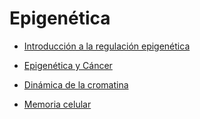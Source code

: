 # Epigenética


- [Introducción a la regulación epigenética](https://smelgar.github.io/Epigenetica/Introducci%C3%B3n_a_la_regulaci%C3%B3n_epigen%C3%A9tica.html)

- [Epigenética y Cáncer](https://smelgar.github.io/Epigenetica/Epigen%C3%A9tica%20y%20c%C3%A1ncer.html#/title-slide)

- [Dinámica de la cromatina](https://smelgar.github.io/Epigenetica/Presentación%20epigenética%20Núcleo%20Dinámico.html)

- [Memoria celular](https://smelgar.github.io/Epigenetica/Memoria%20celular.html)


